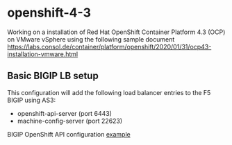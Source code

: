 # openshift-4-3

Working on a installation of Red Hat OpenShift Container Platform 4.3 (OCP) on VMware vSphere using the following sample document https://labs.consol.de/container/platform/openshift/2020/01/31/ocp43-installation-vmware.html

## Basic BIGIP LB setup
This configuration will add the following load balancer entries to the F5 BIGIP using AS3:

* openshift-api-server (port 6443)
* machine-config-server (port 22623)

BIGIP OpenShift API configuration [example](https://github.com/mdditt2000/openshift-4-3/blob/master/lb-ocp4-3-api.json)





